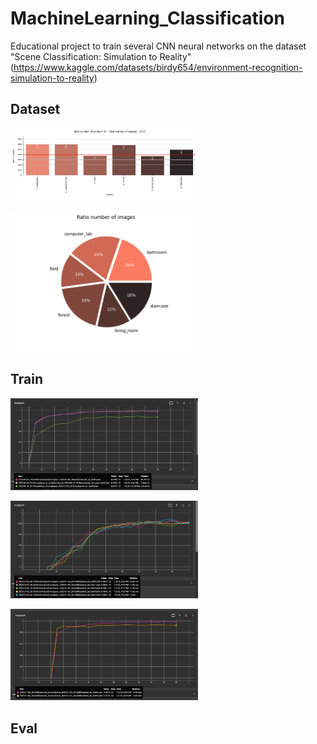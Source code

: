 # MachineLearning_Classification

Educational project to train several CNN neural networks on the dataset "Scene Classification: Simulation to Reality" 
(https://www.kaggle.com/datasets/birdy654/environment-recognition-simulation-to-reality)


## Dataset

<img
  src="/data/dataset_class_counts.png"
  alt="pic1"
  title="class counts"
  style="display: inline-block; margin: 0 auto; max-width: 300px">
  
<img
  src="/data/dataset_ratio_counts.png"
  alt="pic2"
  title="ratio counts"
  style="display: inline-block; margin: 0 auto; max-width: 300px">


## Train

<img
  src="/train_task/tensorboard_results/example_different_networks.jpg"
  alt="pic3"
  title="CNN train curves"
  style="display: inline-block; margin: 0 auto; max-width: 300px">

<img
  src="/train_task/tensorboard_results/example_cross_validation.jpg"
  alt="pic4"
  title="cross validation"
  style="display: inline-block; margin: 0 auto; max-width: 300px">
  
<img
  src="/train_task/tensorboard_results/example_train_valid_curves.jpg"
  alt="pic5"
  title="train valid curves"
  style="display: inline-block; margin: 0 auto; max-width: 300px">


## Eval
